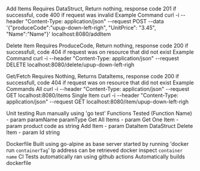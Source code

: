 Add Items
   Requires DataStruct, Return nothing, response code 201 if successful, code 400 if request was invalid
   Example Command
      curl -i --header "Content-Type: application/json"   --request POST   --data '{"produceCode":"upup-down-left-righ", "UnitPrice": "3.45", "Name":"Name"}' localhost:8080/addItem

Delete Item
   Requires ProduceCode, Return nothing, response code 200 if successfull, code 404 if request was on resource that did not exist
   Example Command 
      curl -i --header "Content-Type: application/json"   --request DELETE  localhost:8080/delete/upup-down-left-righ

Get/Fetch 
   Requires Nothing, Returns DataItems, response code 200 if successfull, code 404 if request was on resource that did not exist
   Example Commands
      All
         curl -i --header "Content-Type: application/json"   --request GET  localhost:8080/items
      Single Item
         curl -i --header "Content-Type: application/json"   --request GET  localhost:8080/item/upup-down-left-righ

Unit testing
   Run manually using 'go test'
   Functions Tested
      (Function Name) - param paramName paramType 
      Get All Items - param 
      Get One Item - param product code as string
      Add Item - param DataItem DataStruct
      Delete Item - param Id string

Dockerfile
   Built using go-alpine as base 
   server started by running 'docker run `containerTag`'
   Ip address can be retrieved docker inspect `container name`
CI
   Tests automatically ran using github actions
   Automatically builds dockerfile
